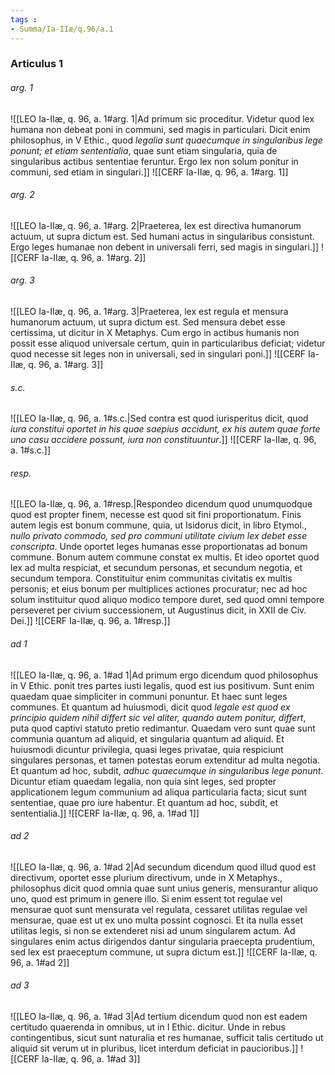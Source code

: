 ```yaml
---
tags : 
- Summa/Ia-IIæ/q.96/a.1
---
```


### Articulus 1

###### arg. 1
![[LEO Ia-IIæ, q. 96, a. 1#arg. 1|Ad primum sic proceditur. Videtur quod lex humana non debeat poni in communi, sed magis in particulari. Dicit enim philosophus, in V Ethic., quod *legalia sunt quaecumque in singularibus lege ponunt; et etiam sententialia*, quae sunt etiam singularia, quia de singularibus actibus sententiae feruntur. Ergo lex non solum ponitur in communi, sed etiam in singulari.]]
![[CERF Ia-IIæ, q. 96, a. 1#arg. 1]]

###### arg. 2
![[LEO Ia-IIæ, q. 96, a. 1#arg. 2|Praeterea, lex est directiva humanorum actuum, ut supra dictum est. Sed humani actus in singularibus consistunt. Ergo leges humanae non debent in universali ferri, sed magis in singulari.]]
![[CERF Ia-IIæ, q. 96, a. 1#arg. 2]]

###### arg. 3
![[LEO Ia-IIæ, q. 96, a. 1#arg. 3|Praeterea, lex est regula et mensura humanorum actuum, ut supra dictum est. Sed mensura debet esse certissima, ut dicitur in X Metaphys. Cum ergo in actibus humanis non possit esse aliquod universale certum, quin in particularibus deficiat; videtur quod necesse sit leges non in universali, sed in singulari poni.]]
![[CERF Ia-IIæ, q. 96, a. 1#arg. 3]]

###### s.c.
![[LEO Ia-IIæ, q. 96, a. 1#s.c.|Sed contra est quod iurisperitus dicit, quod *iura constitui oportet in his quae saepius accidunt, ex his autem quae forte uno casu accidere possunt, iura non constituuntur*.]]
![[CERF Ia-IIæ, q. 96, a. 1#s.c.]]

###### resp.
![[LEO Ia-IIæ, q. 96, a. 1#resp.|Respondeo dicendum quod unumquodque quod est propter finem, necesse est quod sit fini proportionatum. Finis autem legis est bonum commune, quia, ut Isidorus dicit, in libro Etymol., *nullo privato commodo, sed pro communi utilitate civium lex debet esse conscripta*. Unde oportet leges humanas esse proportionatas ad bonum commune. Bonum autem commune constat ex multis. Et ideo oportet quod lex ad multa respiciat, et secundum personas, et secundum negotia, et secundum tempora. Constituitur enim communitas civitatis ex multis personis; et eius bonum per multiplices actiones procuratur; nec ad hoc solum instituitur quod aliquo modico tempore duret, sed quod omni tempore perseveret per civium successionem, ut Augustinus dicit, in XXII de Civ. Dei.]]
![[CERF Ia-IIæ, q. 96, a. 1#resp.]]

###### ad 1
![[LEO Ia-IIæ, q. 96, a. 1#ad 1|Ad primum ergo dicendum quod philosophus in V Ethic. ponit tres partes iusti legalis, quod est ius positivum. Sunt enim quaedam quae simpliciter in communi ponuntur. Et haec sunt leges communes. Et quantum ad huiusmodi, dicit quod *legale est quod ex principio quidem nihil differt sic vel aliter, quando autem ponitur, differt*, puta quod captivi statuto pretio redimantur. Quaedam vero sunt quae sunt communia quantum ad aliquid, et singularia quantum ad aliquid. Et huiusmodi dicuntur privilegia, quasi leges privatae, quia respiciunt singulares personas, et tamen potestas eorum extenditur ad multa negotia. Et quantum ad hoc, subdit, *adhuc quaecumque in singularibus lege ponunt*. Dicuntur etiam quaedam legalia, non quia sint leges, sed propter applicationem legum communium ad aliqua particularia facta; sicut sunt sententiae, quae pro iure habentur. Et quantum ad hoc, subdit, et sententialia.]]
![[CERF Ia-IIæ, q. 96, a. 1#ad 1]]

###### ad 2
![[LEO Ia-IIæ, q. 96, a. 1#ad 2|Ad secundum dicendum quod illud quod est directivum, oportet esse plurium directivum, unde in X Metaphys., philosophus dicit quod omnia quae sunt unius generis, mensurantur aliquo uno, quod est primum in genere illo. Si enim essent tot regulae vel mensurae quot sunt mensurata vel regulata, cessaret utilitas regulae vel mensurae, quae est ut ex uno multa possint cognosci. Et ita nulla esset utilitas legis, si non se extenderet nisi ad unum singularem actum. Ad singulares enim actus dirigendos dantur singularia praecepta prudentium, sed lex est praeceptum commune, ut supra dictum est.]]
![[CERF Ia-IIæ, q. 96, a. 1#ad 2]]

###### ad 3
![[LEO Ia-IIæ, q. 96, a. 1#ad 3|Ad tertium dicendum quod non est eadem certitudo quaerenda in omnibus, ut in I Ethic. dicitur. Unde in rebus contingentibus, sicut sunt naturalia et res humanae, sufficit talis certitudo ut aliquid sit verum ut in pluribus, licet interdum deficiat in paucioribus.]]
![[CERF Ia-IIæ, q. 96, a. 1#ad 3]]


